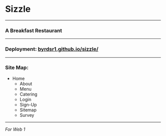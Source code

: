 # Sizzle
---
### A Breakfast Restaurant
---
### Deployment: [byrdsr1.github.io/sizzle/](https://byrdsr1.github.io/sizzle/)
---
### Site Map:
- Home
	- About
	- Menu
	- Catering
	- Login
	- Sign-Up
	- Sitemap
	- Survey
---
*For Web 1*
